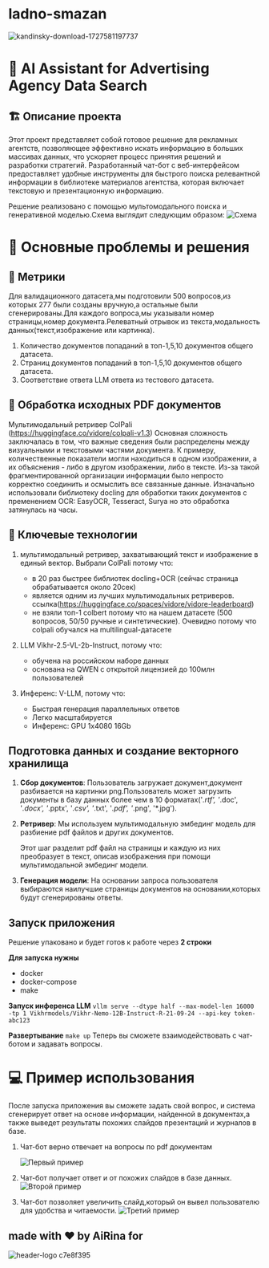 # ladno-smazan

![kandinsky-download-1727581197737](assets/123.png)

 # :robot: AI Assistant for Advertising Agency Data Search 


## :building_construction: Описание проекта

Этот проект представляет собой готовое решение для рекламных агентств, позволяющее эффективно искать информацию в больших массивах данных, что ускоряет процесс принятия решений и разработки стратегий. Разработанный чат-бот с веб-интерфейсом предоставляет удобные инструменты для быстрого поиска релевантной информации в библиотеке материалов агентства, которая включает текстовую и презентационную информацию.

Решение реализовано с помощью мультомодального поиска и генеративной моделью.Cхема  выглядит следующим образом:
![Схема](./assets/123456.png) 

# :checkered_flag: Основные проблемы и решения

## :hugs: Метрики 
Для валидационного датасета,мы подготовили 500 вопросов,из которых 277 были созданы вручную,а остальные были сгенерированы.Для каждого вопроса,мы указывали номер страницы,номер документа.Релеватный отрывок из текста,модальность данных(текст,изображение или картинка).
1. Количество документов попаданий в топ-1,5,10 документов общего датасета.
2. Страниц документов попаданий в топ-1,5,10 документов общего датасета.
3. Соответствие ответа LLM ответа из тестового датасета.

## :exploding_head: Обработка исходных PDF документов

Мультимодальный ретривер ColPali (https://huggingface.co/vidore/colpali-v1.3)
Основная сложность заключалась в том, что важные сведения были распределены между визуальными и текстовыми частями документа. К примеру, количественные показатели могли находиться в одном изображении, а их объяснения - либо в другом изображении, либо в тексте. Из-за такой фрагментированной организации информации было непросто корректно соединить и осмыслить все связанные данные. Изначально использовали библиотеку docling для обработки таких документов c пременением OCR: EasyOCR, Tesseract, Surya но это обработка затянулась на часы.
 

## :hugs: Ключевые технологии

1. мультимодальный ретривер, захватывающий текст и изображение в единый вектор.
Выбрали ColPali потому что:
    - в 20 раз быстрее библиотек docling+OCR (сейчас страница обрабатывается около 20сек)
    - является одним из лучших мультимодальных ретриверов. ссылка(https://huggingface.co/spaces/vidore/vidore-leaderboard)
    - не взяли топ-1 colbert потому что на нашем датасете (500 вопросов, 50/50 ручные и синтетические). Очевидно потому что colpali обучался на multilingual-датасете 

2. LLM Vikhr-2.5-VL-2b-Instruct, потому что:
    - обучена на российском наборе данных
    - основана на QWEN c открытой лицензией до 100млн пользователей 

3. Инференс: V-LLM, потому что:
    - Быстрая генерация параллельных ответов
    - Легко масштабируется
    - Инференс: GPU 1x4080 16Gb

## Подготовка данных и создание векторного хранилища

1. **Сбор документов**:
   Пользователь загружает документ,документ разбивается на картинки png.Пользователь может загрузить документы в базу данных более чем в 10 форматах('*.rtf', '*.doc', '*.docx', '*.pptx', '*.csv', '*.txt', '*.pdf', '*.png', '*.jpg').

2. **Ретривер**:
   Мы используем мультимодальную эмбединг модель для разбиение pdf файлов и других документов.

   Этот шаг разделит pdf файл на страницы и каждую из них преобразует в текст, описав изображения при помощи мультимодальной эмбединг модели.

3. **Генерация модели**:
   На основании запроса пользователя выбираются наилучшие страницы документов на основании,которых будут сгенерированы ответы.

## Запуск приложения

Решение упаковано и будет готов к работе через **2 строки**

 **Для запуска нужны**
 - docker
 - docker-compose
 - make

 **Запуск инференса LLM**
    ```
    vllm serve --dtype half --max-model-len 16000 -tp 1 Vikhrmodels/Vikhr-Nemo-12B-Instruct-R-21-09-24 --api-key token-abc123
    ```

 **Развертывание**
    ```
    make up
    ```
Теперь вы сможете взаимодействовать с чат-ботом и задавать вопросы.

 # :computer: Пример использования

После запуска приложения вы сможете задать свой вопрос, и система сгенерирует ответ на основе информации, найденной в документах,а также выведет результаты похожих слайдов презентаций и журналов в базе.

1. Чат-бот верно отвечает на вопросы по pdf документам
   
   ![Первый пример](./assets/image.png)

2. Чат-бот получает ответ и от похожих слайдов в базе данных.
   ![Второй пример](./assets/image2.png)

3. Чат-бот позволяет увеличить слайд,который он вывел пользователю для удобства и читаемости.
   ![Третий пример](./assets/image3.png)

## made with ♥️ by AiRina for 
![header-logo c7e8f395](assets/12345.png)



